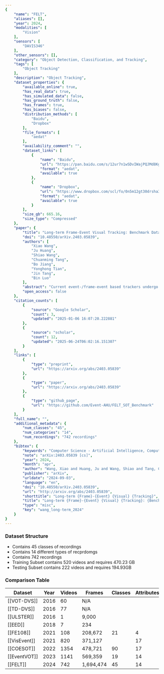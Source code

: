 ```yaml
---
{
    "name": "FELT",
    "aliases": [],
    "year": 2024,
    "modalities": [
        "Vision"
    ],
    "sensors": [
        "DAVIS346"
    ],
    "other_sensors": [],
    "category": "Object Detection, Classification, and Tracking",
    "tags": [
        "Object Tracking"
    ],
    "description": "Object Tracking",
    "dataset_properties": {
        "available_online": true,
        "has_real_data": true,
        "has_simulated_data": false,
        "has_ground_truth": false,
        "has_frames": true,
        "has_biases": false,
        "distribution_methods": [
            "Baidu",
            "Dropbox"
        ],
        "file_formats": [
            "aedat"
        ],
        "availability_comment": "",
        "dataset_links": [
            {
                "name": "Baidu",
                "url": "https://pan.baidu.com/s/12ur7n1wSDvIWajPQJMd8Kg?pwd=AHUT",
                "format": "aedat",
                "available": true
            },
            {
                "name": "Dropbox",
                "url": "https://www.dropbox.com/scl/fo/0n5m12gt30drsha30hgth/h?rlkey=20mpz2oh1etbv8cnsav01bhj5&dl=0",
                "format": "aedat",
                "available": true
            }
        ],
        "size_gb": 665.16,
        "size_type": "Compressed"
    },
    "paper": {
        "title": "Long-term Frame-Event Visual Tracking: Benchmark Dataset and Baseline",
        "doi": "10.48550/arXiv.2403.05839",
        "authors": [
            "Xiao Wang",
            "Ju Huang",
            "Shiao Wang",
            "Chuanming Tang",
            "Bo Jiang",
            "Yonghong Tian",
            "Jin Tang",
            "Bin Luo"
        ],
        "abstract": "Current event-/frame-event based trackers undergo evaluation on short term tracking datasets, however, the tracking of real-world scenarios involves long-term tracking, and the performance of existing tracking algorithms in these scenarios remains unclear. In this paper, we first propose a new long-term and large-scale frame-event single object tracking dataset, termed FELT. It contains742 videos and 1,594,474 RGB frames and event stream pairs and has become the largest frame-event tracking dataset to date. We re-train and evaluate 15 baseline trackers on our dataset for future works to compare. More importantly, we find that the RGB frames and event streams are naturally incomplete due to the influence of challenging factors and spatially sparse event flow. In response to this, we propose a novel associative memory Transformer network as a unified backbone by introducing modern Hopfield layers into multi-head self-attention blocks to fuse both RGB and event data. Extensive experiments on RGB-Event (FELT),RGB-Thermal (RGBT234, LasHeR), and RGB-Depth (DepthTrack) datasets fully validated the effectiveness of our model. The dataset and source code can befound at https://github.com/Event-AHU/FELT_SOT_Benchmark.",
        "open_access": false
    },
    "citation_counts": [
        {
            "source": "Google Scholar",
            "count": 3,
            "updated": "2025-01-06 16:07:20.222881"
        },
        {
            "source": "scholar",
            "count": 12,
            "updated": "2025-06-24T06:02:16.151307"
        }
    ],
    "links": [
        {
            "type": "preprint",
            "url": "https://arxiv.org/abs/2403.05839"
        },
        {
            "type": "paper",
            "url": "https://arxiv.org/abs/2403.05839"
        },
        {
            "type": "github_page",
            "url": "https://github.com/Event-AHU/FELT_SOT_Benchmark"
        }
    ],
    "full_name": "",
    "additional_metadata": {
        "num_classes": "45",
        "num_categories": "14",
        "num_recordings": "742 recordings"
    },
    "bibtex": {
        "keywords": "Computer Science - Artificial Intelligence, Computer Science - Computer Vision and Pattern Recognition, Computer Science - Neural and Evolutionary Computing",
        "note": "arXiv:2403.05839 [cs]",
        "year": 2024,
        "month": "apr",
        "author": "Wang, Xiao and Huang, Ju and Wang, Shiao and Tang, Chuanming and Jiang, Bo and Tian, Yonghong and Tang, Jin and Luo, Bin",
        "publisher": "arXiv",
        "urldate": "2024-09-03",
        "language": "en",
        "doi": "10.48550/arXiv.2403.05839",
        "url": "http://arxiv.org/abs/2403.05839",
        "shorttitle": "Long-term {Frame}-{Event} {Visual} {Tracking}",
        "title": "Long-term {Frame}-{Event} {Visual} {Tracking}: {Benchmark} {Dataset} and {Baseline}",
        "type": "misc",
        "key": "wang_long-term_2024"
    }
}
---
```


### Dataset Structure

- Contains 45 classes of recordings
- Contains 14 different types of recprdomgs
- Contains 742 recordings
- Training Subset contains 520 videos and requires 470.23 GB
- Testing Subset contains 222 videos and requires 194.93GB

### Comparison Table

| Dataset        | Year | Videos | Frames    | Classes | Attributes | Resolution | Absent | Frame | Reality | LT  | Public |
| -------------- | ---- | ------ | --------- | ------- | ---------- | ---------- | ------ | ----- | ------- | --- | ------ |
| \[[VOT-DVS]\]  | 2016 | 60     | N/A       |         |            | 240x180    | N      | N     | N       | N   | Y      |
| \[[TD-DVS]\]   | 2016 | 77     | N/A       |         |            | 240x180    | N      | N     | N       | N   | Y      |
| \[[ULSTER]\]   | 2016 | 1      | 9,000     |         |            | 240x180    | N      | N     | Y       | Y   | N      |
| \[[EED]\]      | 2018 | 7      | 234       |         |            | 240x180    | N      | N     | Y       | N   | Y      |
| \[[FE108]\]    | 2021 | 108    | 208,672   | 21      | 4          | 346x260    | N      | N     | Y       | N   | Y      |
| \[[VisEvent]\] | 2021 | 820    | 371,127   |         | 17         | 346x260    | Y      | Y     | Y       | N   | Y      |
| \[[COESOT]\]   | 2022 | 1354   | 478,721   | 90      | 17         | 346x260    | Y      | Y     | Y       | N   | Y      |
| \[[EventVOT]\] | 2023 | 1141   | 569,359   | 19      | 14         | 1280x720   | Y      | N     | Y       | N   | Y      |
| \[[FELT]\]     | 2024 | 742    | 1,694,474 | 45      | 14         | 346x260    | Y      | Y     | Y       | Y   | Y      |
